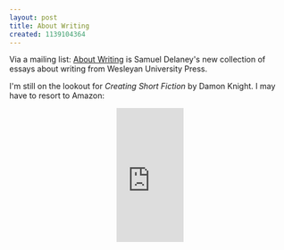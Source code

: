 ```yaml
---
layout: post
title: About Writing
created: 1139104364
---
```

<p>Via a mailing list: <a href="http://www.upne.com/0-8195-6715-9.html">About Writing</a> is Samuel Delaney's new collection of essays about writing from Wesleyan University Press.<p>

<p>I'm still on the lookout for <em>Creating Short Fiction</em> by Damon Knight.  I may have to resort to Amazon:</p>

<!--break-->

<div style="text-align: center;">
<iframe src="http://rcm.amazon.com/e/cm?t=mcdema-20&o=1&p=8&l=as1&asins=0312150946&fc1=000000&IS2=1&lt1=_top&lc1=004477&bc1=ffffff&bg1=ffffff&f=ifr" style="width:120px;height:240px;" scrolling="no" marginwidth="0" marginheight="0" frameborder="0"></iframe>
</div>
